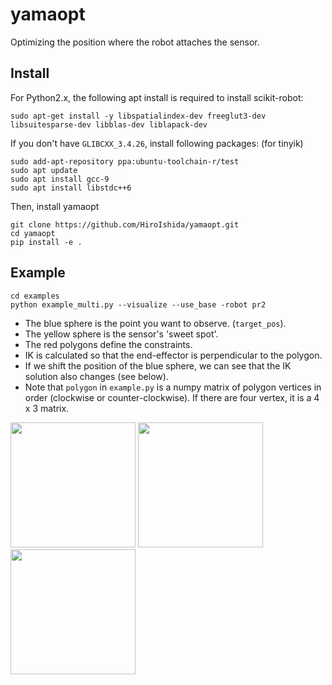 # yamaopt

Optimizing the position where the robot attaches the sensor.

## Install

For Python2.x, the following apt install is required to install scikit-robot:

```
sudo apt-get install -y libspatialindex-dev freeglut3-dev libsuitesparse-dev libblas-dev liblapack-dev
```

If you don't have `GLIBCXX_3.4.26`, install following packages: (for tinyik)
```
sudo add-apt-repository ppa:ubuntu-toolchain-r/test
sudo apt update
sudo apt install gcc-9
sudo apt install libstdc++6
```

Then, install yamaopt

```
git clone https://github.com/HiroIshida/yamaopt.git
cd yamaopt
pip install -e .
```

## Example
```
cd examples
python example_multi.py --visualize --use_base -robot pr2
```

- The blue sphere is the point you want to observe. (`target_pos`).
- The yellow sphere is the sensor's 'sweet spot'.
- The red polygons define the constraints.
- IK is calculated so that the end-effector is perpendicular to the polygon.
- If we shift the position of the blue sphere, we can see that the IK solution also changes (see below).
- Note that `polygon` in `example.py` is a numpy matrix of polygon vertices in order (clockwise or counter-clockwise). If there are four vertex, it is a 4 x 3 matrix.


<img src="https://user-images.githubusercontent.com/38597814/144719358-c811834e-d467-4523-bee0-bfeee1910923.png" width="200px">
<img src="https://user-images.githubusercontent.com/38597814/144719361-8ba3576c-1466-42b7-963d-d719044da235.png" width="200px">
<img src="https://user-images.githubusercontent.com/38597814/144719364-b2fcb361-74f3-4ba9-b08e-fe079dd9cabe.png" width="200px">
